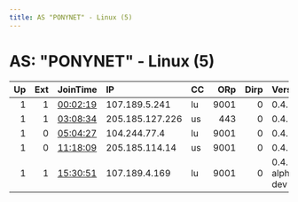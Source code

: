 ```yaml
---
title: AS "PONYNET" - Linux (5)
---
```


# AS: "PONYNET" - Linux (5)

|   Up |   Ext | JoinTime                                                                                              | IP              | CC   |   ORp |   Dirp | Version           | Contact                   | Nickname        |   eFamMembers |
|-----:|------:|:------------------------------------------------------------------------------------------------------|:----------------|:-----|------:|-------:|:------------------|:--------------------------|:----------------|--------------:|
|    1 |     1 | [00:02:19](https://nusenu.github.io/OrNetStats/w/relay/FAE63489E9B007AC2EA929C7943CCCBA6A386A3A.html) | 107.189.5.241   | lu   |  9001 |      0 | 0.4.7.11          | flowjob at protonmail dot | flowjob06       |             7 |
|    1 |     1 | [03:08:34](https://nusenu.github.io/OrNetStats/w/relay/E45B122A4903277EF9EDDD1E0364D2A4574AB986.html) | 205.185.127.226 | us   |   443 |      0 | 0.4.7.12          | alex@sacrilege.io         | tor01sacr       |             1 |
|    1 |     0 | [05:04:27](https://nusenu.github.io/OrNetStats/w/relay/CF9FC63A01CD8B510F57A42874F6EB6B08DC13A0.html) | 104.244.77.4    | lu   |  9001 |      0 | 0.4.7.12          | admin@tor-relay.eu.org    | jobosrelay      |             1 |
|    1 |     0 | [11:18:09](https://nusenu.github.io/OrNetStats/w/relay/F364E4C7DD16EBA3AB256582409BDDC36ACEBF2D.html) | 205.185.114.14  | us   |  9001 |      0 | 0.4.7.12          | freespeech789@proton.me   | freedomrelay789 |             1 |
|    1 |     1 | [15:30:51](https://nusenu.github.io/OrNetStats/w/relay/92FEA999E7EF9C39CD8A18D87E21824D0C97B97C.html) | 107.189.4.169   | lu   |  9001 |      0 | 0.4.8.0-alpha-dev | sven-relay@riseup.net     | pommes          |             1 |
